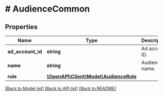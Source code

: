 # # AudienceCommon

## Properties

Name | Type | Description | Notes
------------ | ------------- | ------------- | -------------
**ad_account_id** | **string** | Ad account ID. | [optional]
**name** | **string** | Audience name. | [optional]
**rule** | [**\OpenAPI\Client\Model\AudienceRule**](AudienceRule.md) |  | [optional]

[[Back to Model list]](../../README.md#models) [[Back to API list]](../../README.md#endpoints) [[Back to README]](../../README.md)
